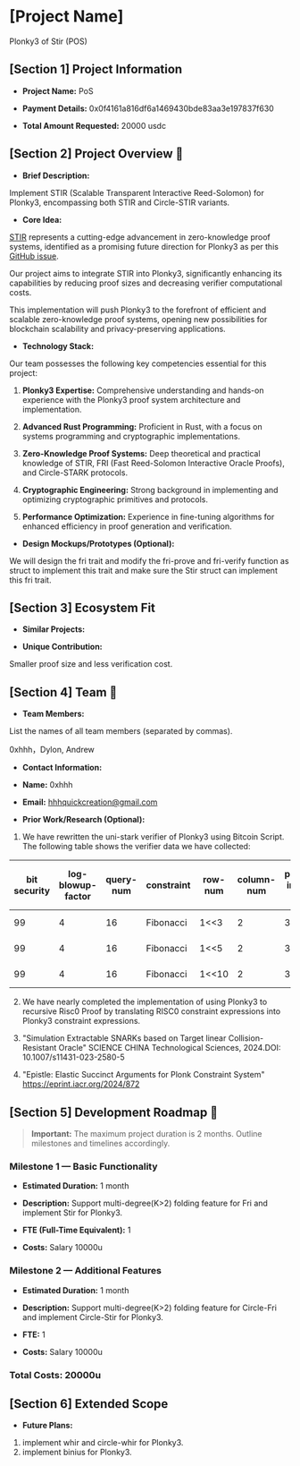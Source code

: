 
# [Project Name]

 Plonky3 of Stir (POS)

## [Section 1] Project Information

  

-  **Project Name:** PoS 

-  **Payment Details:** 0x0f4161a816df6a1469430bde83aa3e197837f630

-  **Total Amount Requested:** 20000 usdc

  

## [Section 2] Project Overview :page_facing_up:

  

-  **Brief Description:**

Implement STIR (Scalable Transparent Interactive Reed-Solomon) for Plonky3, encompassing both STIR and Circle-STIR variants.

-  **Core Idea:**

[STIR](https://eprint.iacr.org/2024/390) represents a cutting-edge advancement in zero-knowledge proof systems, identified as a promising future direction for Plonky3 as per this [GitHub issue](https://github.com/Plonky3/Plonky3/pull/351). 

Our project aims to integrate STIR into Plonky3, significantly enhancing its capabilities by reducing proof sizes and decreasing verifier computational costs.

This implementation will push Plonky3 to the forefront of efficient and scalable zero-knowledge proof systems, opening new possibilities for blockchain scalability and privacy-preserving applications.

- **Technology Stack:**

Our team possesses the following key competencies essential for this project:

1. **Plonky3 Expertise:** Comprehensive understanding and hands-on experience with the Plonky3 proof system architecture and implementation.

2. **Advanced Rust Programming:** Proficient in Rust, with a focus on systems programming and cryptographic implementations.

3. **Zero-Knowledge Proof Systems:** Deep theoretical and practical knowledge of STIR, FRI (Fast Reed-Solomon Interactive Oracle Proofs), and Circle-STARK protocols.

4. **Cryptographic Engineering:** Strong background in implementing and optimizing cryptographic primitives and protocols.

5. **Performance Optimization:** Experience in fine-tuning algorithms for enhanced efficiency in proof generation and verification.

-  **Design Mockups/Prototypes (Optional):**

We will design the fri trait and modify the fri-prove and fri-verify function as struct to implement this trait and make sure the Stir struct can implement this fri trait.
  

## [Section 3] Ecosystem Fit

  

-  **Similar Projects:**


  
-  **Unique Contribution:**

Smaller proof size and less verification cost.
  

## [Section 4] Team :busts_in_silhouette:

  

-  **Team Members:**

List the names of all team members (separated by commas).

0xhhh，Dylon, Andrew

-  **Contact Information:**

-  **Name:** 0xhhh

-  **Email:** hhhquickcreation@gmail.com

  

-  **Prior Work/Research (Optional):**

1. We have rewritten the uni-stark verifier of Plonky3 using Bitcoin Script. The following table shows the verifier data we have collected:

| bit security | log-blowup-factor | query-num | constraint | row-num | column-num | public-input-num  | total-verifier-script  | verify-pcs-fri-script  | verify-constraints-script  | verify-quotient-poly-script  |
|--------------|-------------------|-----------|------------|---------|------------|-------------------|------------------------|------------------------|----------------------------|------------------------------|
|    99        |          4        |    16     | Fibonacci  |   1<<3  |   2        |          3        |       7041 kb          |          6848 kb       |         120kb              |            73 kb             |
|    99        |          4        |    16     | Fibonacci  |   1<<5  |   2        |          3        |       9185 kb          |          8992 kb       |         120kb              |            73 kb             |
|    99        |          4        |    16     | Fibonacci  |   1<<10 |   2        |          3        |       14593 kb         |          14400 kb      |         120kb              |            73 kb             |
2. We have nearly completed the implementation of using Plonky3 to recursive Risc0 Proof by translating RISC0 constraint expressions into Plonky3 constraint expressions. 

3.  "Simulation Extractable SNARKs based on Target linear Collision-Resistant Oracle" SCIENCE CHINA Technological Sciences, 2024.DOI: 10.1007/s11431-023-2580-5

4. "Epistle: Elastic Succinct Arguments for Plonk Constraint System" https://eprint.iacr.org/2024/872
  

## [Section 5] Development Roadmap :open_book:

  

>  **Important:** The maximum project duration is 2 months. Outline milestones and timelines accordingly.

  

### Milestone 1 — Basic Functionality

  

-  **Estimated Duration:** 1 month

-  **Description:**  Support multi-degree(K>2) folding feature for Fri and implement Stir for Plonky3.
-  **FTE (Full-Time Equivalent):** 1

-  **Costs:** Salary 10000u

  

### Milestone 2 — Additional Features



-  **Estimated Duration:** 1 month

-  **Description:**  Support multi-degree(K>2) folding feature for Circle-Fri and implement Circle-Stir for Plonky3.
-  **FTE:** 1

-  **Costs:** Salary 10000u

### Total Costs: 20000u

## [Section 6] Extended Scope


-  **Future Plans:**

1. implement whir and circle-whir for Plonky3.
2. implement binius for Plonky3.
